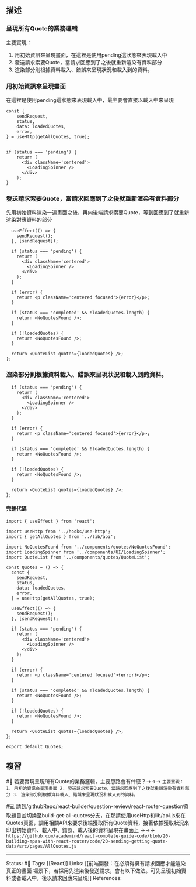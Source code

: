 ## 描述



### 呈現所有Quote的業務邏輯
主要實現：
1. 用初始資訊來呈現畫面，在這裡是使用pending這狀態來表現載入中
2. 發送請求索要Quote，當請求回應到了之後就重新渲染有資料部分
3. 渲染部分則根據資料載入、錯誤來呈現狀況和載入到的資料。


### 用初始資訊來呈現畫面
在這裡是使用pending這狀態來表現載入中，最主要會直接以載入中來呈現

```
const {
	sendRequest,
    status,
    data: loadedQuotes,
    error,
} = useHttp(getAllQuotes, true);


if (status === 'pending') {
    return (
      <div className='centered'>
        <LoadingSpinner />
      </div>
	);
}

```

### 發送請求索要Quote，當請求回應到了之後就重新渲染有資料部分

先用初始資料渲染一遍畫面之後，再向後端請求索要Quote，等到回應到了就重新渲染對應資料的部分

```
  useEffect(() => {
    sendRequest();
  }, [sendRequest]);

  if (status === 'pending') {
    return (
      <div className='centered'>
        <LoadingSpinner />
      </div>
    );
  }

  if (error) {
    return <p className='centered focused'>{error}</p>;
  }

  if (status === 'completed' && !loadedQuotes.length) {
    return <NoQuotesFound />;
  }

  if (!loadedQuotes) {
    return <NoQuotesFound />;
  }

  return <QuoteList quotes={loadedQuotes} />;
};
```


### 渲染部分則根據資料載入、錯誤來呈現狀況和載入到的資料。

```
  if (status === 'pending') {
    return (
      <div className='centered'>
        <LoadingSpinner />
      </div>
    );
  }

  if (error) {
    return <p className='centered focused'>{error}</p>;
  }

  if (status === 'completed' && !loadedQuotes.length) {
    return <NoQuotesFound />;
  }

  if (!loadedQuotes) {
    return <NoQuotesFound />;
  }

  return <QuoteList quotes={loadedQuotes} />;
};

```


#### 完整代碼

```
import { useEffect } from 'react';

import useHttp from '../hooks/use-http';
import { getAllQuotes } from '../lib/api';

import NoQuotesFound from '../components/quotes/NoQuotesFound';
import LoadingSpinner from '../components/UI/LoadingSpinner';
import QuoteList from '../components/quotes/QuoteList';

const Quotes = () => {
  const {
    sendRequest,
    status,
    data: loadedQuotes,
    error,
  } = useHttp(getAllQuotes, true);

  useEffect(() => {
    sendRequest();
  }, [sendRequest]);

  if (status === 'pending') {
    return (
      <div className='centered'>
        <LoadingSpinner />
      </div>
    );
  }

  if (error) {
    return <p className='centered focused'>{error}</p>;
  }

  if (status === 'completed' && !loadedQuotes.length) {
    return <NoQuotesFound />;
  }

  if (!loadedQuotes) {
    return <NoQuotesFound />;
  }

  return <QuoteList quotes={loadedQuotes} />;
};

export default Quotes;
```


## 複習

#🧠  若要實現呈現所有Quote的業務邏輯，主要思路會有什麼？->->-> `主要實現： 1. 用初始資訊來呈現畫面 2. 發送請求索要Quote，當請求回應到了之後就重新渲染有資料部分 3. 渲染部分則根據資料載入、錯誤來呈現狀況和載入到的資料。`
<!--SR:!2023-03-11,65,250-->

#💻 請到/githubRepo/react-builder/question-review/react-router-question領取題目並切換至build-get-all-quotes分支，在那請使用useHttp和lib/api.js來在Quotes頁面，調用相關API來要求後端獲取所有Quote資料，接著依據獲取狀況來印出初始資料、載入中、錯誤、載入後的資料呈現在畫面上 ->->-> `https://github.com/academind/react-complete-guide-code/blob/20-building-mpas-with-react-router/code/20-sending-getting-quote-data/src/pages/AllQuotes.js`
<!--SR:!2023-03-20,72,250-->



---
Status: #🌱 
Tags:
[[React]]
Links:
[[前端開發：在必須得擁有請求回應才能渲染真正的畫面 場景下，若採用先渲染後發送請求，會有以下做法。可先呈現初始資料或者載入中，後以請求回應來呈現]]
References: